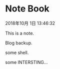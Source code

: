 # Note Book

2018年10月 1日 13:46:32

This is a note.  

Blog backup.  

some shell.  

some INTERSTING...
